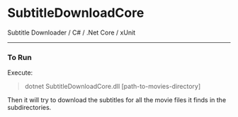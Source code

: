 # SubtitleDownloadCore
Subtitle Downloader   /   C#  /   .Net Core  / xUnit

---

### To Run 

Execute:

> dotnet SubtitleDownloadCore.dll [path-to-movies-directory]


Then it will try to download the subtitles for all the movie files it finds in the subdirectories.


